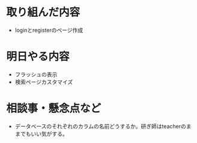 # 取り組んだ内容
* loginとregisterのページ作成

# 明日やる内容
* フラッシュの表示
* 検索ページカスタマイズ

# 相談事・懸念点など
* データベースのそれぞれのカラムの名前どうするか。研ぎ師はteacherのままでもいい気がする。
